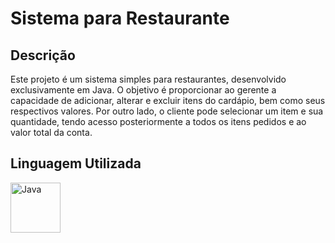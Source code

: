 # Sistema para Restaurante

## Descrição

Este projeto é um sistema simples para restaurantes, desenvolvido exclusivamente em Java. O objetivo é proporcionar ao gerente a capacidade de adicionar, alterar e excluir itens do cardápio, bem como seus respectivos valores. Por outro lado, o cliente pode selecionar um item e sua quantidade, tendo acesso posteriormente a todos os itens pedidos e ao valor total da conta.

## Linguagem Utilizada

<img align="center" alt="Java" height="80" width="80" src="https://cdn.jsdelivr.net/gh/devicons/devicon@latest/icons/java/java-original-wordmark.svg">
